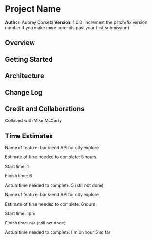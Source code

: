 # Project Name

**Author**: Aubrey Corsetti
**Version**: 1.0.0 (increment the patch/fix version number if you make more commits past your first submission)

## Overview
<!-- Provide a high level overview of what this application is and why you are building it, beyond the fact that it's an assignment for this class. (i.e. What's your problem domain?) -->

## Getting Started
<!-- What are the steps that a user must take in order to build this app on their own machine and get it running? -->

## Architecture
<!-- Provide a detailed description of the application design. What technologies (languages, libraries, etc) you're using, and any other relevant design information. -->

## Change Log
<!-- Use this area to document the iterative changes made to your application as each feature is successfully implemented. Use time stamps. Here's an example:

01-01-2001 4:59pm - Application now has a fully-functional express server, with a GET route for the location resource. -->

## Credit and Collaborations

Collabed with Mike McCarty

## Time Estimates

Name of feature: back-end API for city explore

Estimate of time needed to complete: 5 hours

Start time: 1

Finish time: 6

Actual time needed to complete: 5 (still not done)

Name of feature: back-end API for city explore

Estimate of time needed to complete: 6hours

Start time: 1pm

Finish time: n/a (still not done)

Actual time needed to complete: I'm on hour 5 so far
